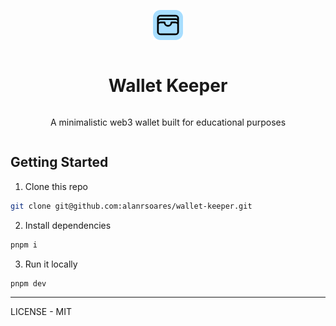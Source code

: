 <div style="display: grid; place-items: center;">

[![logo](public/favicon.png)](/)

# Wallet Keeper

A minimalistic web3 wallet built for educational purposes

</div>

## Getting Started

1. Clone this repo

```bash
git clone git@github.com:alanrsoares/wallet-keeper.git
```

2. Install dependencies

```bash
pnpm i
```

3. Run it locally

```bash
pnpm dev
```

---

LICENSE - MIT
